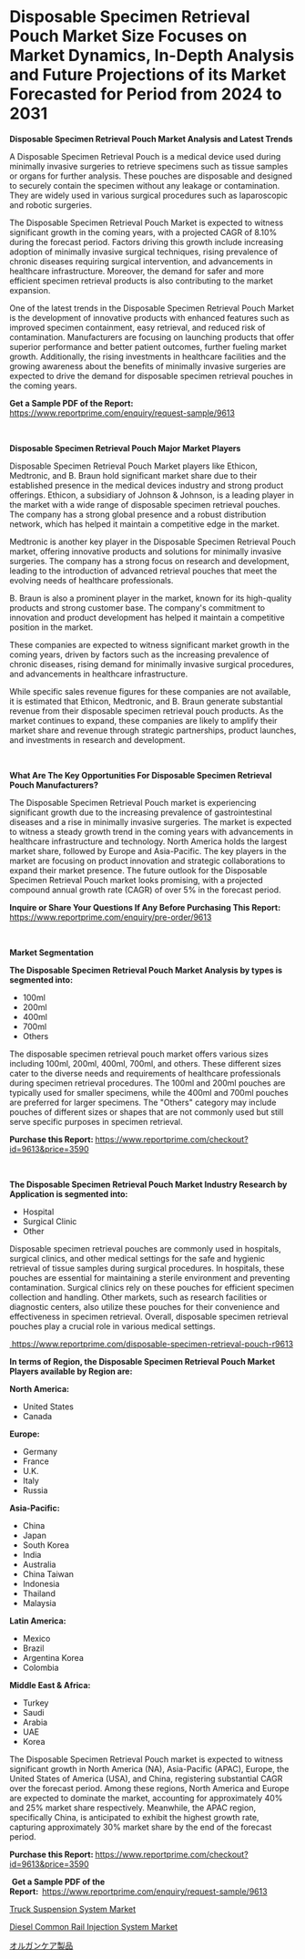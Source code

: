 <p><h1>Disposable Specimen Retrieval Pouch Market Size Focuses on Market Dynamics, In-Depth Analysis and Future Projections of its Market Forecasted for Period from 2024 to 2031</h1></p><p><strong>Disposable Specimen Retrieval Pouch Market Analysis and Latest Trends</strong></p>
<p><p>A Disposable Specimen Retrieval Pouch is a medical device used during minimally invasive surgeries to retrieve specimens such as tissue samples or organs for further analysis. These pouches are disposable and designed to securely contain the specimen without any leakage or contamination. They are widely used in various surgical procedures such as laparoscopic and robotic surgeries.</p><p>The Disposable Specimen Retrieval Pouch Market is expected to witness significant growth in the coming years, with a projected CAGR of 8.10% during the forecast period. Factors driving this growth include increasing adoption of minimally invasive surgical techniques, rising prevalence of chronic diseases requiring surgical intervention, and advancements in healthcare infrastructure. Moreover, the demand for safer and more efficient specimen retrieval products is also contributing to the market expansion.</p><p>One of the latest trends in the Disposable Specimen Retrieval Pouch Market is the development of innovative products with enhanced features such as improved specimen containment, easy retrieval, and reduced risk of contamination. Manufacturers are focusing on launching products that offer superior performance and better patient outcomes, further fueling market growth. Additionally, the rising investments in healthcare facilities and the growing awareness about the benefits of minimally invasive surgeries are expected to drive the demand for disposable specimen retrieval pouches in the coming years.</p></p>
<p><strong>Get a Sample PDF of the Report:&nbsp;</strong> <a href="https://www.reportprime.com/enquiry/request-sample/9613">https://www.reportprime.com/enquiry/request-sample/9613</a></p>
<p>&nbsp;</p>
<p><strong>Disposable Specimen Retrieval Pouch Major Market Players</strong></p>
<p><p>Disposable Specimen Retrieval Pouch Market players like Ethicon, Medtronic, and B. Braun hold significant market share due to their established presence in the medical devices industry and strong product offerings. Ethicon, a subsidiary of Johnson & Johnson, is a leading player in the market with a wide range of disposable specimen retrieval pouches. The company has a strong global presence and a robust distribution network, which has helped it maintain a competitive edge in the market.</p><p>Medtronic is another key player in the Disposable Specimen Retrieval Pouch market, offering innovative products and solutions for minimally invasive surgeries. The company has a strong focus on research and development, leading to the introduction of advanced retrieval pouches that meet the evolving needs of healthcare professionals.</p><p>B. Braun is also a prominent player in the market, known for its high-quality products and strong customer base. The company's commitment to innovation and product development has helped it maintain a competitive position in the market.</p><p>These companies are expected to witness significant market growth in the coming years, driven by factors such as the increasing prevalence of chronic diseases, rising demand for minimally invasive surgical procedures, and advancements in healthcare infrastructure.</p><p>While specific sales revenue figures for these companies are not available, it is estimated that Ethicon, Medtronic, and B. Braun generate substantial revenue from their disposable specimen retrieval pouch products. As the market continues to expand, these companies are likely to amplify their market share and revenue through strategic partnerships, product launches, and investments in research and development.</p></p>
<p>&nbsp;</p>
<p><strong>What Are The Key Opportunities For Disposable Specimen Retrieval Pouch Manufacturers?</strong></p>
<p><p>The Disposable Specimen Retrieval Pouch market is experiencing significant growth due to the increasing prevalence of gastrointestinal diseases and a rise in minimally invasive surgeries. The market is expected to witness a steady growth trend in the coming years with advancements in healthcare infrastructure and technology. North America holds the largest market share, followed by Europe and Asia-Pacific. The key players in the market are focusing on product innovation and strategic collaborations to expand their market presence. The future outlook for the Disposable Specimen Retrieval Pouch market looks promising, with a projected compound annual growth rate (CAGR) of over 5% in the forecast period.</p></p>
<p><strong>Inquire or Share Your Questions If Any Before Purchasing This Report:</strong> <a href="https://www.reportprime.com/enquiry/pre-order/9613">https://www.reportprime.com/enquiry/pre-order/9613</a></p>
<p>&nbsp;</p>
<p><strong>Market Segmentation</strong></p>
<p><strong>The Disposable Specimen Retrieval Pouch Market Analysis by types is segmented into:</strong></p>
<p><ul><li>100ml</li><li>200ml</li><li>400ml</li><li>700ml</li><li>Others</li></ul></p>
<p><p>The disposable specimen retrieval pouch market offers various sizes including 100ml, 200ml, 400ml, 700ml, and others. These different sizes cater to the diverse needs and requirements of healthcare professionals during specimen retrieval procedures. The 100ml and 200ml pouches are typically used for smaller specimens, while the 400ml and 700ml pouches are preferred for larger specimens. The "Others" category may include pouches of different sizes or shapes that are not commonly used but still serve specific purposes in specimen retrieval.</p></p>
<p><strong>Purchase this Report:&nbsp;</strong><a href="https://www.reportprime.com/checkout?id=9613&price=3590">https://www.reportprime.com/checkout?id=9613&price=3590</a></p>
<p>&nbsp;</p>
<p><strong>The Disposable Specimen Retrieval Pouch Market Industry Research by Application is segmented into:</strong></p>
<p><ul><li>Hospital</li><li>Surgical Clinic</li><li>Other</li></ul></p>
<p><p>Disposable specimen retrieval pouches are commonly used in hospitals, surgical clinics, and other medical settings for the safe and hygienic retrieval of tissue samples during surgical procedures. In hospitals, these pouches are essential for maintaining a sterile environment and preventing contamination. Surgical clinics rely on these pouches for efficient specimen collection and handling. Other markets, such as research facilities or diagnostic centers, also utilize these pouches for their convenience and effectiveness in specimen retrieval. Overall, disposable specimen retrieval pouches play a crucial role in various medical settings.</p></p>
<p><a href="https://www.reportprime.com/disposable-specimen-retrieval-pouch-r9613">&nbsp;https://www.reportprime.com/disposable-specimen-retrieval-pouch-r9613</a></p>
<p><strong>In terms of Region, the Disposable Specimen Retrieval Pouch Market Players available by Region are:</strong></p>
<p>
    <p> <strong> North America: </strong>
        <ul>
            <li>United States</li>
            <li>Canada</li>
        </ul>
        </p> 
    <p> <strong> Europe: </strong>
        <ul>
            <li>Germany</li>
            <li>France</li>
            <li>U.K.</li>
            <li>Italy</li>
            <li>Russia</li>
        </ul>
        </p> 
    <p> <strong> Asia-Pacific: </strong>
        <ul>
            <li>China</li>
            <li>Japan</li>
            <li>South Korea</li>
            <li>India</li>
            <li>Australia</li>
            <li>China Taiwan</li>
            <li>Indonesia</li>
            <li>Thailand</li>
            <li>Malaysia</li>
        </ul>
        </p> 
    <p> <strong> Latin America: </strong>
        <ul>
            <li>Mexico</li>
            <li>Brazil</li>
            <li>Argentina Korea</li>
            <li>Colombia</li>
        </ul>
        </p> 
    <p> <strong> Middle East & Africa: </strong>
        <ul>
            <li>Turkey</li>
            <li>Saudi</li>
            <li>Arabia</li>
            <li>UAE</li>
            <li>Korea</li>
        </ul>
    </p>
    </p>
<p><p>The Disposable Specimen Retrieval Pouch market is expected to witness significant growth in North America (NA), Asia-Pacific (APAC), Europe, the United States of America (USA), and China, registering substantial CAGR over the forecast period. Among these regions, North America and Europe are expected to dominate the market, accounting for approximately 40% and 25% market share respectively. Meanwhile, the APAC region, specifically China, is anticipated to exhibit the highest growth rate, capturing approximately 30% market share by the end of the forecast period.</p></p>
<p><strong>Purchase this Report: </strong><a href="https://www.reportprime.com/checkout?id=9613&price=3590">https://www.reportprime.com/checkout?id=9613&price=3590</a></p>
<p>&nbsp;<strong>Get a Sample PDF of the Report:&nbsp;&nbsp;</strong><a href="https://www.reportprime.com/enquiry/request-sample/9613">https://www.reportprime.com/enquiry/request-sample/9613</a></p>
<p><strong></strong></p>
<p><p><a href="https://www.linkedin.com/pulse/truck-suspension-system-market-size-growth-segmentation-regional-ycerc?trackingId=WiteSrZZbQh6%2Fg2l9OaNrg%3D%3D">Truck Suspension System Market</a></p><p><a href="https://www.linkedin.com/pulse/diesel-common-rail-injection-system-market-provides-detailed-uknbc?trackingId=TFX0d0C5OQH%2FuuY907Ad5A%3D%3D">Diesel Common Rail Injection System Market</a></p><p><a href="https://medium.com/@carllane655/%E8%A3%BD%E5%93%81%E5%B8%82%E5%A0%B4%E3%83%A1%E3%83%88%E3%83%AA%E3%82%AF%E3%82%B9%E3%81%AE%E3%83%87%E3%82%B3%E3%83%BC%E3%83%87%E3%82%A3%E3%83%B3%E3%82%B0-%E5%B8%82%E5%A0%B4%E3%82%B7%E3%82%A7%E3%82%A2-%E3%83%88%E3%83%AC%E3%83%B3%E3%83%89-%E6%88%90%E9%95%B7%E3%83%91%E3%82%BF%E3%83%BC%E3%83%B3-cdfc93a2561e">オルガンケア製品</a></p></p>